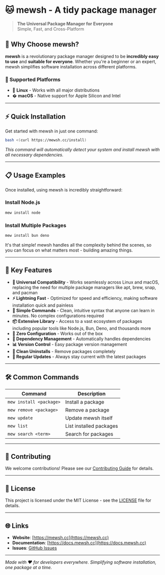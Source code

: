 # 🐱 mewsh - A tidy package manager

> **The Universal Package Manager for Everyone**  
> Simple, Fast, and Cross-Platform

## 🚀 Why Choose mewsh?

**mewsh** is a revolutionary package manager designed to be **incredibly easy to use** and **suitable for everyone**. Whether you're a beginner or an expert, mewsh simplifies software installation across different platforms.

### 🌟 Supported Platforms
- 🐧 **Linux** - Works with all major distributions
- � **macOS** - Native support for Apple Silicon and Intel

---

## ⚡ Quick Installation

Get started with mewsh in just one command:

```bash
bash <(curl https://mewsh.cc/install)
```

*This command will automatically detect your system and install mewsh with all necessary dependencies.*

---

## 📋 Usage Examples

Once installed, using mewsh is incredibly straightforward:

### Install Node.js
```bash
mew install node
```

### Install Multiple Packages
```bash
mew install bun deno
```

It's that simple! mewsh handles all the complexity behind the scenes, so you can focus on what matters most - building amazing things.

---

## 🌟 Key Features

- **🚀 Universal Compatibility** - Works seamlessly across Linux and macOS, replacing the need for multiple package managers like apt, brew, snap, and pacman
- **⚡ Lightning Fast** - Optimized for speed and efficiency, making software installation quick and painless
- **🎯 Simple Commands** - Clean, intuitive syntax that anyone can learn in minutes. No complex configurations required
- **📦 Extensive Library** - Access to a vast ecosystem of packages including popular tools like Node.js, Bun, Deno, and thousands more
- **🔧 Zero Configuration** - Works out of the box
- **🔄 Dependency Management** - Automatically handles dependencies
- **📊 Version Control** - Easy package version management
- **🧹 Clean Uninstalls** - Remove packages completely
- **🔄 Regular Updates** - Always stay current with the latest packages

---

## 🛠️ Common Commands

| Command | Description |
|---------|-------------|
| `mew install <package>` | Install a package |
| `mew remove <package>` | Remove a package |
| `mew update` | Update mewsh itself |
| `mew list` | List installed packages |
| `mew search <term>` | Search for packages |

---

## 🤝 Contributing

We welcome contributions! Please see our [Contributing Guide](CONTRIBUTING.md) for details.

---

## 📄 License

This project is licensed under the MIT License - see the [LICENSE](LICENSE) file for details.

---

## 🌐 Links

- **Website**: [https://mewsh.cc](https://mewsh.cc)
- **Documentation**: [https://docs.mewsh.cc](https://docs.mewsh.cc)
- **Issues**: [GitHub Issues](https://github.com/mew-sh/mew/issues)

---

*Made with ❤️ for developers everywhere. Simplifying software installation, one package at a time.*